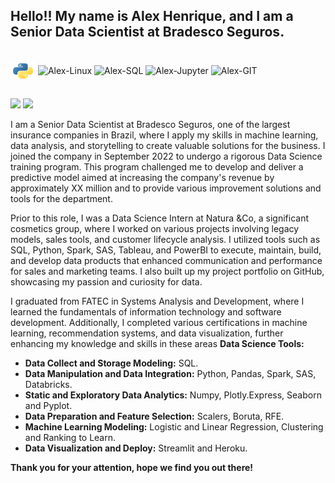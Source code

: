 ## Hello!! My name is Alex Henrique, and I am a Senior Data Scientist at Bradesco Seguros.
 
<div style="display: inline_block"><br>
  <img align="center" alt="Alex-Python" height="30" width="40" src="https://raw.githubusercontent.com/devicons/devicon/master/icons/python/python-original.svg">
  <img align="center" alt="Alex-Linux" height="30" width="40" src="https://cdn.jsdelivr.net/gh/devicons/devicon/icons/linux/linux-original.svg">
  <img align="center" alt="Alex-SQL" height="30" width="40" src="https://cdn.jsdelivr.net/gh/devicons/devicon/icons/mysql/mysql-plain-wordmark.svg">
  <img align="center" alt="Alex-Jupyter" height="30" width="40" src="https://cdn.jsdelivr.net/gh/devicons/devicon/icons/jupyter/jupyter-original-wordmark.svg">
  <img align="center" alt="Alex-GIT" height="30" width="40" src="https://cdn.jsdelivr.net/gh/devicons/devicon/icons/git/git-original.svg">
  
</div>
  
  ##
 
<div> 

  <a href = "mailto:allexhenrique@gmail.com"><img src="https://img.shields.io/badge/-Gmail-%23333?style=for-the-badge&logo=gmail&logoColor=white" target="_blank"></a>
  <a href="https://www.linkedin.com/in/alexhenriquepineda/" target="_blank"><img src="https://img.shields.io/badge/-LinkedIn-%230077B5?style=for-the-badge&logo=linkedin&logoColor=white" target="_blank"></a> 
  
</div>

I am a Senior Data Scientist at Bradesco Seguros, one of the largest insurance companies in Brazil, where I apply my skills in machine learning, data analysis, and storytelling to create valuable solutions for the business. I joined the company in September 2022 to undergo a rigorous Data Science training program. This program challenged me to develop and deliver a predictive model aimed at increasing the company's revenue by approximately XX million and to provide various improvement solutions and tools for the department.

Prior to this role, I was a Data Science Intern at Natura &Co, a significant cosmetics group, where I worked on various projects involving legacy models, sales tools, and customer lifecycle analysis. I utilized tools such as SQL, Python, Spark, SAS, Tableau, and PowerBI to execute, maintain, build, and develop data products that enhanced communication and performance for sales and marketing teams. I also built up my project portfolio on GitHub, showcasing my passion and curiosity for data.

I graduated from FATEC in Systems Analysis and Development, where I learned the fundamentals of information technology and software development. Additionally, I completed various certifications in machine learning, recommendation systems, and data visualization, further enhancing my knowledge and skills in these areas
**Data Science Tools:**

* **Data Collect and Storage Modeling:** SQL.
* **Data Manipulation and Data Integration:** Python, Pandas, Spark, SAS, Databricks.
* **Static and Exploratory Data Analytics:** Numpy, Plotly.Express, Seaborn and Pyplot.
* **Data Preparation and Feature Selection:** Scalers, Boruta, RFE.
* **Machine Learning Modeling:** Logistic and Linear Regression, Clustering and Ranking to Learn.
* **Data Visualization and Deploy:** Streamlit and Heroku.




**Thank you for your attention, hope we find you out there!**
